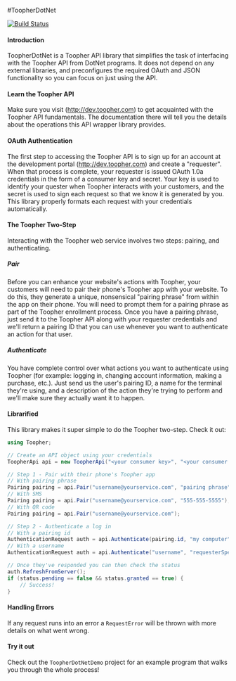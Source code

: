 #ToopherDotNet

[![Build
Status](https://travis-ci.org/toopher/toopher-dotnet.png?branch=master)](https://travis-ci.org/toopher/toopher-dotnet)

#### Introduction
ToopherDotNet is a Toopher API library that simplifies the task of interfacing with the Toopher API from DotNet programs.  It does not depend on any external libraries, and preconfigures the required OAuth and JSON functionality so you can focus on just using the API.

#### Learn the Toopher API
Make sure you visit (http://dev.toopher.com) to get acquainted with the Toopher API fundamentals.  The documentation there will tell you the details about the operations this API wrapper library provides.

#### OAuth Authentication

The first step to accessing the Toopher API is to sign up for an account at the development portal (http://dev.toopher.com) and create a "requester". When that process is complete, your requester is issued OAuth 1.0a credentials in the form of a consumer key and secret. Your key is used to identify your quester when Toopher interacts with your customers, and the secret is used to sign each request so that we know it is generated by you.  This library properly formats each request with your credentials automatically.

#### The Toopher Two-Step
Interacting with the Toopher web service involves two steps: pairing, and authenticating.

##### Pair
Before you can enhance your website's actions with Toopher, your customers will need to pair their phone's Toopher app with your website.  To do this, they generate a unique, nonsensical "pairing phrase" from within the app on their phone.  You will need to prompt them for a pairing phrase as part of the Toopher enrollment process.  Once you have a pairing phrase, just send it to the Toopher API along with your requester credentials and we'll return a pairing ID that you can use whenever you want to authenticate an action for that user.

##### Authenticate
You have complete control over what actions you want to authenticate using Toopher (for example: logging in, changing account information, making a purchase, etc.).  Just send us the user's pairing ID, a name for the terminal they're using, and a description of the action they're trying to perform and we'll make sure they actually want it to happen.

#### Librarified
This library makes it super simple to do the Toopher two-step.  Check it out:

```csharp
using Toopher;

// Create an API object using your credentials
ToopherApi api = new ToopherApi("<your consumer key>", "<your consumer secret>");

// Step 1 - Pair with their phone's Toopher app
// With pairing phrase
Pairing pairing = api.Pair("username@yourservice.com", "pairing phrase");
// With SMS
Pairing pairing = api.Pair("username@yourservice.com", "555-555-5555");
// With QR code
Pairing pairing = api.Pair("username@yourservice.com");

// Step 2 - Authenticate a log in
// With a pairing id
AuthenticationRequest auth = api.Authenticate(pairing.id, "my computer");
// With a username
AuthenticationRequest auth = api.Authenticate("username", "requesterSpecifiedId");

// Once they've responded you can then check the status
auth.RefreshFromServer();
if (status.pending == false && status.granted == true) {
    // Success!
}
```

#### Handling Errors

If any request runs into an error a `RequestError` will be thrown with more details on what went wrong.

#### Try it out
Check out the `ToopherDotNetDemo` project for an example program that walks you through the whole process!
